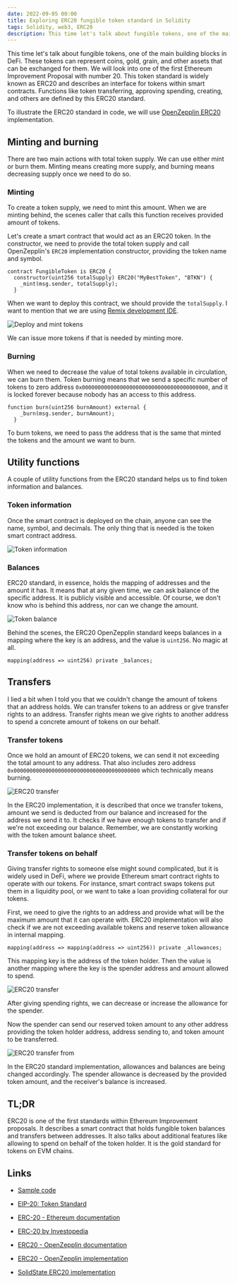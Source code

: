 ```yaml
---
date: 2022-09-05 00:00
title: Exploring ERC20 fungible token standard in Solidity
tags: Solidity, web3, ERC20
description: This time let's talk about fungible tokens, one of the main building blocks in DeFi. These tokens can represent coins, gold, grain, and other assets that can be exchanged for them. We will look into one of the first Ethereum Improvement Proposal with number 20. This token standard is widely known as ERC20 and describes an interface for tokens within smart contracts. Functions like token transferring, approving spending, creating, and others are defined by this ERC20 standard.
---
```


This time let's talk about fungible tokens, one of the main building blocks in DeFi. These tokens can represent coins, gold, grain, and other assets that can be exchanged for them. We will look into one of the first Ethereum Improvement Proposal with number 20. This token standard is widely known as ERC20 and describes an interface for tokens within smart contracts. Functions like token transferring, approving spending, creating, and others are defined by this ERC20 standard.

To illustrate the ERC20 standard in code, we will use [OpenZepplin ERC20](https://docs.openzeppelin.com/contracts/4.x/erc20) implementation.

## Minting and burning

There are two main actions with total token supply. We can use either mint or burn them. Minting means creating more supply, and burning means decreasing supply once we need to do so.

### Minting

To create a token supply, we need to mint this amount. When we are minting behind, the scenes caller that calls this function receives provided amount of tokens.

Let's create a smart contract that would act as an ERC20 token. In the constructor, we need to provide the total token supply and call OpenZepplin's `ERC20` implementation constructor, providing the token name and symbol.

```solidity
contract FungibleToken is ERC20 {
  constructor(uint256 totalSupply) ERC20("MyBestToken", "BTKN") {
    _mint(msg.sender, totalSupply);
  }
```

When we want to deploy this contract, we should provide the `totalSupply`. I want to mention that we are using [Remix development IDE](https://remix-project.org/).

![Deploy and mint tokens](/assets/solidity-erc20/deploy-mint-tokens.png)

We can issue more tokens if that is needed by minting more.

### Burning

When we need to decrease the value of total tokens available in circulation, we can burn them. Token burning means that we send a specific number of tokens to zero address `0x0000000000000000000000000000000000000000`, and it is locked forever because nobody has an access to this address.

```solidity
function burn(uint256 burnAmount) external {
    _burn(msg.sender, burnAmount);
  }
```

To burn tokens, we need to pass the address that is the same that minted the tokens and the amount we want to burn.

## Utility functions

A couple of utility functions from the ERC20 standard helps us to find token information and balances.

### Token information

Once the smart contract is deployed on the chain, anyone can see the name, symbol, and decimals. The only thing that is needed is the token smart contract address.

![Token information](/assets/solidity-erc20/token-information.png)

### Balances

ERC20 standard, in essence, holds the mapping of addresses and the amount it has. It means that at any given time, we can ask balance of the specific address. It is publicly visible and accessible. Of course, we don't know who is behind this address, nor can we change the amount.

![Token balance](/assets/solidity-erc20/erc20-balance.png)

Behind the scenes, the ERC20 OpenZepplin standard keeps balances in a mapping where the key is an address, and the value is `uint256`. No magic at all.

```solidity
mapping(address => uint256) private _balances;
```

## Transfers

I lied a bit when I told you that we couldn't change the amount of tokens that an address holds. We can transfer tokens to an address or give transfer rights to an address. Transfer rights mean we give rights to another address to spend a concrete amount of tokens on our behalf.

### Transfer tokens

Once we hold an amount of ERC20 tokens, we can send it not exceeding the total amount to any address. That also includes zero address `0x0000000000000000000000000000000000000000` which technically means burning.

![ERC20 transfer](/assets/solidity-erc20/erc20-transfer.png)

In the ERC20 implementation, it is described that once we transfer tokens, amount we send is deducted from our balance and increased for the address we send it to. It checks if we have enough tokens to transfer and if we're not exceeding our balance. Remember, we are constantly working with the token amount balance sheet.

### Transfer tokens on behalf

Giving transfer rights to someone else might sound complicated, but it is widely used in DeFi, where we provide Ethereum smart contract rights to operate with our tokens. For instance, smart contract swaps tokens put them in a liquidity pool, or we want to take a loan providing collateral for our tokens.

First, we need to give the rights to an address and provide what will be the maximum amount that it can operate with. ERC20 implementation will also check if we are not exceeding available tokens and reserve token allowance in internal mapping.

```solidity
mapping(address => mapping(address => uint256)) private _allowances;
```

This mapping key is the address of the token holder. Then the value is another mapping where the key is the spender address and amount allowed to spend.

![ERC20 transfer](/assets/solidity-erc20/erc20-approve.png)

After giving spending rights, we can decrease or increase the allowance for the spender.

Now the spender can send our reserved token amount to any other address providing the token holder address, address sending to, and token amount to be transferred.

![ERC20 transfer from](/assets/solidity-erc20/erc20-transfer-from.png)

In the ERC20 standard implementation, allowances and balances are being changed accordingly. The spender allowance is decreased by the provided token amount, and the receiver's balance is increased.

## TL;DR

ERC20 is one of the first standards within Ethereum Improvement proposals. It describes a smart contract that holds fungible token balances and transfers between addresses. It also talks about additional features like allowing to spend on behalf of the token holder. It is the gold standard for tokens on EVM chains.

## Links

* [Sample code](https://gist.github.com/fassko/9a25b7249394cf20625d705364ff469b)

* [EIP-20: Token Standard](https://eips.ethereum.org/EIPS/eip-20)
* [ERC-20 - Ethereum documentation](https://ethereum.org/en/developers/docs/standards/tokens/erc-20/)
* [ERC-20 by Investopedia](https://www.investopedia.com/news/what-erc20-and-what-does-it-mean-ethereum/)
* [ERC20 - OpenZepplin documentation](https://docs.openzeppelin.com/contracts/4.x/erc20)
* [ERC20 - OpenZepplin implementation](https://github.com/OpenZeppelin/openzeppelin-contracts/blob/master/contracts/token/ERC20/ERC20.sol)
* [SolidState ERC20 implementation](https://github.com/solidstate-network/solidstate-solidity/blob/master/contracts/token/ERC20/SolidStateERC20.sol)